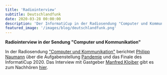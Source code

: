 ```yaml
---
title: 'Radiointerview'
subtitle: Deutschlandfunk 
date: 2020-03-28 00:00:00
description: 'Der InformatiCup in der Radiosendung "Computer und Kommunikation"'
featured_image: '/images/blog/deutschlandfunk.png'
---
```


**Radiointerview in der Sendung "Computer und Kommunikation"**

In der Radiosendung ["Computer und Kommunikation"](https://de.wikipedia.org/wiki/Forschung_aktuell) berichtet [Philipp Naumann](https://github.com/bitflipp) über die Aufgabenstellung [Pandemie](/challenges/pandemie) und das Finale des InformatiCup 2020. Das Interview mit Gastgeber [Manfred Kloiber](https://de.wikipedia.org/wiki/Manfred_Kloiber) gibt es zum Nachhören [hier](https://ondemand-mp3.dradio.de/file/dradio/2020/03/28/wie_mit_informatik_eine_pandemie_eingedaemmt_werden_kann_dlf_20200328_1643_2c990537.mp3).
